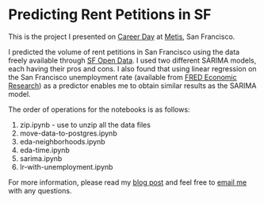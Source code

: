 # Predicting Rent Petitions in SF

This is the project I presented on [Career Day](https://www.eventbrite.com/e/find-your-next-data-scientist-in-san-francisco-at-metis-career-day-for-employers-tickets-62002954506) at [Metis](https://www.thisismetis.com/), San Francisco.

I predicted the volume of rent petitions in San Francisco using the data freely available through [SF Open Data](https://data.sfgov.org/Housing-and-Buildings/Petitions-to-the-Rent-Board/6swy-cmkq). I used two different SARIMA models, each having their pros and cons. I also found that using linear regression on the San Francisco unemployment rate (available from [FRED Economic Research](https://fred.stlouisfed.org/series/CASANF0URN)) as a predictor enables me to obtain similar results as the SARIMA model.

The order of operations for the notebooks is as follows:

1. zip.ipynb - use to unzip all the data files
2. move-data-to-postgres.ipynb
4. eda-neighborhoods.ipynb
5. eda-time.ipynb
6. sarima.ipynb
7. lr-with-unemployment.ipynb

For more information, please read my [blog post](https://harrisonized.github.io/2019/06/25/sf-rent-petitions.html) and feel free to [email me](mailto:harrisonized@gmail.com) with any questions.